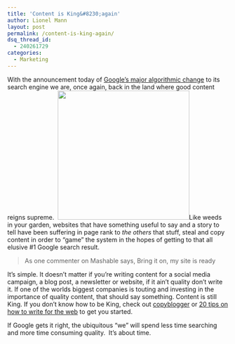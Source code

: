 ```yaml
---
title: 'Content is King&#8230;again'
author: Lionel Mann
layout: post
permalink: /content-is-king-again/
dsq_thread_id:
  - 240261729
categories:
  - Marketing
---
```

With the announcement today of <a href="http://mashable.com/2011/02/25/google-content-farms/" target="_blank">Google&#8217;s major algorithmic change</a> to its search engine we are, once again, back in the land where good content reigns supreme.  <a rel="attachment wp-att-4161" href="http://hypenotic.com/meaning-fulmarketing/4160/content-is-king-again/attachment/good-content"><img class="alignleft size-full wp-image-4161" title="good-content" src="http://hypenotic.com/wordpress/wp-content/uploads/2011/02/good-content.jpg" alt="" width="300" height="294" /></a>Like weeds in your garden, websites that have something useful to say and a story to tell have been suffering in page rank to *the others* that stuff, steal and copy content in order to &#8220;game&#8221; the system in the hopes of getting to that all elusive #1 Google search result.

> As one commenter on Mashable says, Bring it on, my site is ready

It&#8217;s simple. It doesn&#8217;t matter if you&#8217;re writing content for a social media campaign, a blog post, a newsletter or website, if it ain&#8217;t quality don&#8217;t write it. If one of the worlds biggest companies is touting and investing in the importance of quality content, that should say something. Content is still King. If you don&#8217;t know how to be King, check out <a href="http://www.copyblogger.com" target="_blank">copyblogger</a> or <a href="http://www.webdesignerdepot.com/2009/08/20-tips-on-how-to-write-for-the-web" target="_blank">20 tips on how to write for the web</a> to get you started.

If Google gets it right, the ubiquitous &#8220;we&#8221; will spend less time searching and more time consuming quality.  It&#8217;s about time.